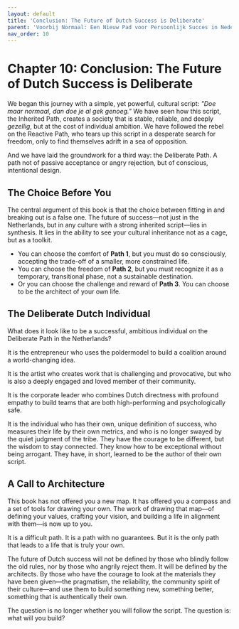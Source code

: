 ```yaml
---
layout: default
title: 'Conclusion: The Future of Dutch Success is Deliberate'
parent: 'Voorbij Normaal: Een Nieuw Pad voor Persoonlijk Succes in Nederland'
nav_order: 10
---
```


# Chapter 10: Conclusion: The Future of Dutch Success is Deliberate

We began this journey with a simple, yet powerful, cultural script: *"Doe maar normaal, dan doe je al gek genoeg."* We have seen how this script, the Inherited Path, creates a society that is stable, reliable, and deeply *gezellig*, but at the cost of individual ambition. We have followed the rebel on the Reactive Path, who tears up this script in a desperate search for freedom, only to find themselves adrift in a sea of opposition.

And we have laid the groundwork for a third way: the Deliberate Path. A path not of passive acceptance or angry rejection, but of conscious, intentional design.

## The Choice Before You

The central argument of this book is that the choice between fitting in and breaking out is a false one. The future of success—not just in the Netherlands, but in any culture with a strong inherited script—lies in synthesis. It lies in the ability to see your cultural inheritance not as a cage, but as a toolkit.

*   You can choose the comfort of **Path 1**, but you must do so consciously, accepting the trade-off of a smaller, more constrained life. 
*   You can choose the freedom of **Path 2**, but you must recognize it as a temporary, transitional phase, not a sustainable destination.
*   Or you can choose the challenge and reward of **Path 3**. You can choose to be the architect of your own life.

## The Deliberate Dutch Individual

What does it look like to be a successful, ambitious individual on the Deliberate Path in the Netherlands? 

It is the entrepreneur who uses the poldermodel to build a coalition around a world-changing idea. 

It is the artist who creates work that is challenging and provocative, but who is also a deeply engaged and loved member of their community.

It is the corporate leader who combines Dutch directness with profound empathy to build teams that are both high-performing and psychologically safe.

It is the individual who has their own, unique definition of success, who measures their life by their own metrics, and who is no longer swayed by the quiet judgment of the tribe. They have the courage to be different, but the wisdom to stay connected. They know how to be exceptional without being arrogant. They have, in short, learned to be the author of their own script.

## A Call to Architecture

This book has not offered you a new map. It has offered you a compass and a set of tools for drawing your own. The work of drawing that map—of defining your values, crafting your vision, and building a life in alignment with them—is now up to you.

It is a difficult path. It is a path with no guarantees. But it is the only path that leads to a life that is truly your own. 

The future of Dutch success will not be defined by those who blindly follow the old rules, nor by those who angrily reject them. It will be defined by the architects. By those who have the courage to look at the materials they have been given—the pragmatism, the reliability, the community spirit of their culture—and use them to build something new, something better, something that is authentically their own.

The question is no longer whether you will follow the script. The question is: what will you build?
